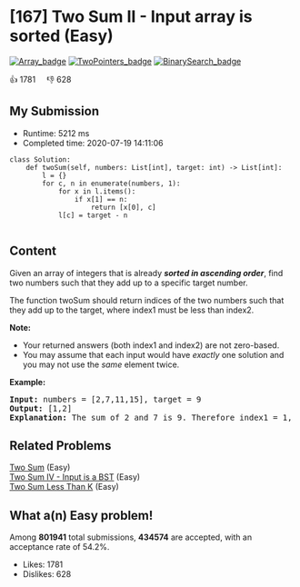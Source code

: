 # [167] Two Sum II - Input array is sorted (Easy)

[![Array_badge](https://img.shields.io/badge/topic-Array-green.svg)](https://leetcode.com/problems/two-sum-ii-input-array-is-sorted/)  [![TwoPointers_badge](https://img.shields.io/badge/topic-TwoPointers-green.svg)](https://leetcode.com/problems/two-sum-ii-input-array-is-sorted/)  [![BinarySearch_badge](https://img.shields.io/badge/topic-BinarySearch-green.svg)](https://leetcode.com/problems/two-sum-ii-input-array-is-sorted/) 

:+1: 1781 &nbsp; &nbsp; :thumbsdown: 628

## My Submission

- Runtime: 5212 ms
- Completed time: 2020-07-19 14:11:06

```python3
class Solution:
    def twoSum(self, numbers: List[int], target: int) -> List[int]:
        l = {}
        for c, n in enumerate(numbers, 1):
            for x in l.items():
                if x[1] == n:
                    return [x[0], c]
            l[c] = target - n
            
```

## Content
<p>Given an array of integers that is already <strong><em>sorted in ascending order</em></strong>, find two numbers such that they add up to a specific target number.</p>

<p>The function twoSum should return indices of the two numbers such that they add up to the target, where index1 must be less than index2.</p>

<p><strong>Note:</strong></p>

<ul>
	<li>Your returned answers (both index1 and index2) are not zero-based.</li>
	<li>You may assume that each input would have <em>exactly</em> one solution and you may not use the <em>same</em> element twice.</li>
</ul>

<p><strong>Example:</strong></p>

<pre>
<strong>Input:</strong> numbers = [2,7,11,15], target = 9
<strong>Output:</strong> [1,2]
<strong>Explanation:</strong> The sum of 2 and 7 is 9. Therefore index1 = 1, index2 = 2.</pre>


## Related Problems
[Two Sum](https://leetcode.com/problems/two-sum/) (Easy) <br>
[Two Sum IV - Input is a BST](https://leetcode.com/problems/two-sum-iv-input-is-a-bst/) (Easy) <br>
[Two Sum Less Than K](https://leetcode.com/problems/two-sum-less-than-k/) (Easy) <br>

## What a(n) Easy problem!
Among **801941** total submissions, **434574** are accepted, with an acceptance rate of 54.2%. <br>

- Likes: 1781
- Dislikes: 628

